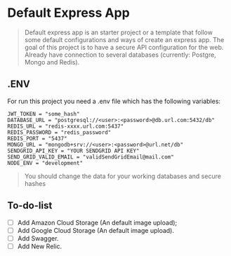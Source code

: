 # Default Express App

> Default express app is an starter project or a template that follow some default configurations and ways of create an express app. The goal of this project is to have a secure API configuration for the web. Already have connection to several databases (currently: Postgre, Mongo and Redis).

## .ENV

For run this project you need a .env file which has the following variables:

```
JWT_TOKEN = "some_hash"
DATABASE_URL = "postgresql://<user>:<password>@db.url.com:5432/db"
REDIS_URL = "redis-xxxx.url.com:5437"
REDIS_PASSWORD = "redis_password"
REDIS_PORT = "5437"
MONGO_URL = "mongodb+srv://<user>:<password>@url.net/db"
SENDGRID_API_KEY = "YOUR SENDGRID API KEY"
SEND_GRID_VALID_EMAIL = "validSendGridEmail@mail.com"
NODE_ENV = "development"
```

> You should change the data for your working databases and secure hashes

## To-do-list

- [ ] Add Amazon Cloud Storage (An default image upload);
- [ ] Add Google Cloud Storage (An default image upload).
- [ ] Add Swagger.
- [ ] Add New Relic.
